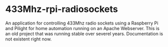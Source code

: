 # 433Mhz-rpi-radiosockets

An application for controlling 433Mhz radio sockets using a Raspberry Pi and Pilight for home automation running on an Apache Webserver.
This is an old project that was running stable over severel years. Documentation is not existent right now.
